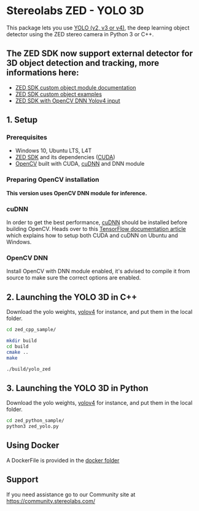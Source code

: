 # Stereolabs ZED - YOLO 3D

This package lets you use [YOLO (v2, v3 or v4)](http://pjreddie.com/darknet/yolo/), the deep learning object detector using the ZED stereo camera in Python 3 or C++.

## The ZED SDK now support external detector for 3D object detection and tracking, more informations here:
- [ZED SDK custom object module documentation](https://www.stereolabs.com/docs/object-detection/custom-od/)
- [ZED SDK custom object examples](https://github.com/stereolabs/zed-examples/tree/master/object%20detection/custom%20detector)
- [ZED SDK with OpenCV DNN Yolov4 input](https://github.com/stereolabs/zed-examples/tree/master/object%20detection/custom%20detector/cpp/opencv_dnn_yolov4)

## 1. Setup

### Prerequisites

- Windows 10, Ubuntu LTS, L4T
- [ZED SDK](https://www.stereolabs.com/developers/) and its dependencies ([CUDA](https://developer.nvidia.com/cuda-downloads))
- [OpenCV](https://docs.opencv.org/4.x/da/df6/tutorial_py_table_of_contents_setup.html) built with CUDA, [cuDNN](https://developer.nvidia.com/cudnn) and DNN module

### Preparing OpenCV installation

**This version uses OpenCV DNN module for inference.**

### cuDNN

In order to get the best performance, [cuDNN](https://developer.nvidia.com/cudnn) should be installed before building OpenCV. Heads over to this [TensorFlow documentation article](https://www.tensorflow.org/install/gpu#install_cuda_with_apt) which explains how to setup both CUDA and cuDNN on Ubuntu and Windows.

### OpenCV DNN

Install OpenCV with DNN module enabled, it's advised to compile it from source to make sure the correct options are enabled.


## 2. Launching the YOLO 3D in C++

Download the yolo weights, [yolov4](https://github.com/AlexeyAB/darknet/releases/download/darknet_yolo_v3_optimal/yolov4.weights) for instance, and put them in the local folder.

```sh
cd zed_cpp_sample/

mkdir build
cd build
cmake ..
make

./build/yolo_zed 
```

## 3. Launching the YOLO 3D in Python

Download the yolo weights, [yolov4](https://github.com/AlexeyAB/darknet/releases/download/darknet_yolo_v3_optimal/yolov4.weights) for instance, and put them in the local folder.

```sh
cd zed_python_sample/
python3 zed_yolo.py
```

## Using Docker

A DockerFile is provided in the [docker folder](./docker)

## Support
If you need assistance go to our Community site at https://community.stereolabs.com/
